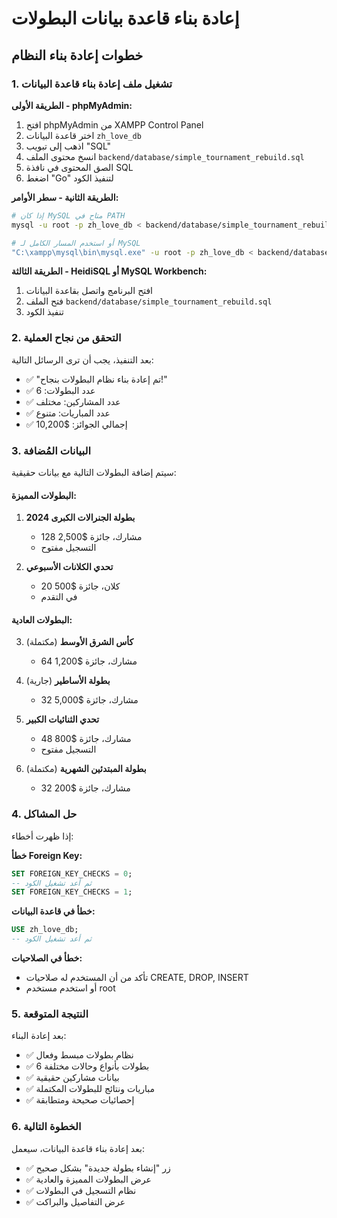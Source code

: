 # إعادة بناء قاعدة بيانات البطولات

## خطوات إعادة بناء النظام

### 1. تشغيل ملف إعادة بناء قاعدة البيانات

**الطريقة الأولى - phpMyAdmin:**
1. افتح phpMyAdmin من XAMPP Control Panel
2. اختر قاعدة البيانات `zh_love_db`
3. اذهب إلى تبويب "SQL"
4. انسخ محتوى الملف `backend/database/simple_tournament_rebuild.sql`
5. الصق المحتوى في نافذة SQL
6. اضغط "Go" لتنفيذ الكود

**الطريقة الثانية - سطر الأوامر:**
```bash
# إذا كان MySQL متاح في PATH
mysql -u root -p zh_love_db < backend/database/simple_tournament_rebuild.sql

# أو استخدم المسار الكامل لـ MySQL
"C:\xampp\mysql\bin\mysql.exe" -u root -p zh_love_db < backend/database/simple_tournament_rebuild.sql
```

**الطريقة الثالثة - HeidiSQL أو MySQL Workbench:**
1. افتح البرنامج واتصل بقاعدة البيانات
2. فتح الملف `backend/database/simple_tournament_rebuild.sql`
3. تنفيذ الكود

### 2. التحقق من نجاح العملية

بعد التنفيذ، يجب أن ترى الرسائل التالية:
- ✅ "تم إعادة بناء نظام البطولات بنجاح!"
- ✅ عدد البطولات: 6
- ✅ عدد المشاركين: مختلف
- ✅ عدد المباريات: متنوع
- ✅ إجمالي الجوائز: $10,200

### 3. البيانات المُضافة

سيتم إضافة البطولات التالية مع بيانات حقيقية:

#### البطولات المميزة:
1. **بطولة الجنرالات الكبرى 2024** 
   - 128 مشارك، جائزة $2,500
   - التسجيل مفتوح

2. **تحدي الكلانات الأسبوعي**
   - 20 كلان، جائزة $500  
   - في التقدم

#### البطولات العادية:
3. **كأس الشرق الأوسط** (مكتملة)
   - 64 مشارك، جائزة $1,200

4. **بطولة الأساطير** (جارية)
   - 32 مشارك، جائزة $5,000

5. **تحدي الثنائيات الكبير**
   - 48 مشارك، جائزة $800
   - التسجيل مفتوح

6. **بطولة المبتدئين الشهرية** (مكتملة)
   - 32 مشارك، جائزة $200

### 4. حل المشاكل

إذا ظهرت أخطاء:

**خطأ Foreign Key:**
```sql
SET FOREIGN_KEY_CHECKS = 0;
-- ثم أعد تشغيل الكود
SET FOREIGN_KEY_CHECKS = 1;
```

**خطأ في قاعدة البيانات:**
```sql
USE zh_love_db;
-- ثم أعد تشغيل الكود
```

**خطأ في الصلاحيات:**
- تأكد من أن المستخدم له صلاحيات CREATE, DROP, INSERT
- أو استخدم مستخدم root

### 5. النتيجة المتوقعة

بعد إعادة البناء:
- ✅ نظام بطولات مبسط وفعال
- ✅ 6 بطولات بأنواع وحالات مختلفة
- ✅ بيانات مشاركين حقيقية
- ✅ مباريات ونتائج للبطولات المكتملة
- ✅ إحصائيات صحيحة ومتطابقة

### 6. الخطوة التالية

بعد إعادة بناء قاعدة البيانات، سيعمل:
- ✅ زر "إنشاء بطولة جديدة" بشكل صحيح
- ✅ عرض البطولات المميزة والعادية
- ✅ نظام التسجيل في البطولات
- ✅ عرض التفاصيل والبراكت 